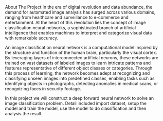 About The Project
In the era of digital revolution and data abundance, the demand for automated image analysis has surged across various domains, ranging from healthcare and surveillance to e-commerce and entertainment. At the heart of this revolution lies the concept of image classification neural networks, a sophisticated branch of artificial intelligence that enables machines to interpret and categorize visual data with remarkable accuracy.

An image classification neural network is a computational model inspired by the structure and function of the human brain, particularly the visual cortex. By leveraging layers of interconnected artificial neurons, these networks are trained on vast datasets of labeled images to learn intricate patterns and features representative of different object classes or categories. Through this process of learning, the network becomes adept at recognizing and classifying unseen images into predefined classes, enabling tasks such as identifying objects in photographs, detecting anomalies in medical scans, or recognizing faces in security footage.

In this project we will construct a deep forward neural network to solve an image classification problem. Detail included import dataset, setup the model and train the model, use the model to do classification and then analysis the result.
